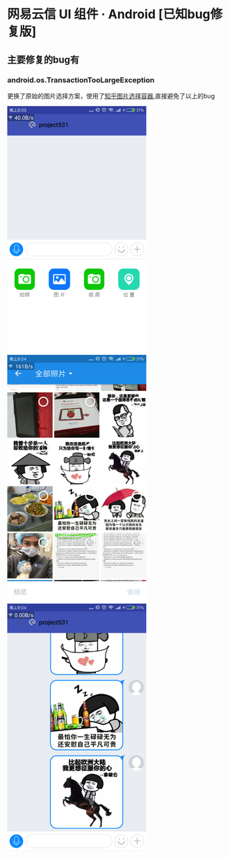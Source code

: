 # 网易云信 UI 组件 · Android [已知bug修复版]

## 主要修复的bug有

### android.os.TransactionTooLargeException

更换了原始的图片选择方案，使用了[知乎图片选择容器](https://github.com/zhihu/Matisse),直接避免了以上的bug<br/>


<img src="https://raw.githubusercontent.com/Microhx/NIM_Android_UIKit/master/images/01.png" width = "320" height = "568"/> 
<img src="https://raw.githubusercontent.com/Microhx/NIM_Android_UIKit/master/images/02.png" width = "320" height = "568"/> 
<img src="https://raw.githubusercontent.com/Microhx/NIM_Android_UIKit/master/images/03.png" width = "320" height = "568"/>

